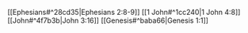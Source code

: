 [[Ephesians#^28cd35|Ephesians 2:8-9]]
[[1 John#^1cc240|1 John 4:8]]
[[John#^4f7b3b|John 3:16]]
[[Genesis#^baba66|Genesis 1:1]]
